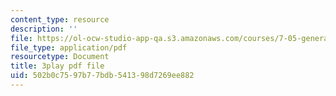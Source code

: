 ```yaml
---
content_type: resource
description: ''
file: https://ol-ocw-studio-app-qa.s3.amazonaws.com/courses/7-05-general-biochemistry-spring-2020/502b0c7597b77bdb541398d7269ee882_33w-baH49rA.pdf
file_type: application/pdf
resourcetype: Document
title: 3play pdf file
uid: 502b0c75-97b7-7bdb-5413-98d7269ee882
---
```

